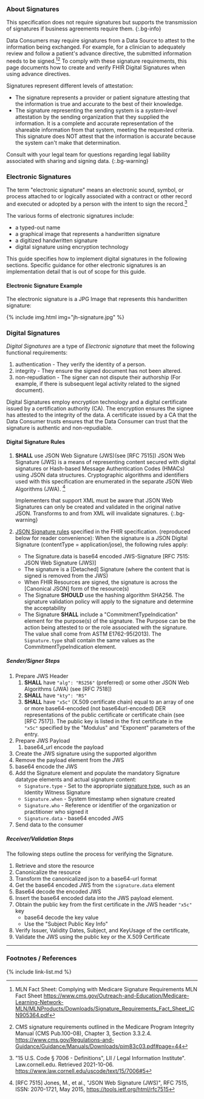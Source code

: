 
### About Signatures

This specification does not require signatures but supports the transmission of signatures if business agreements require them.
{:.bg-info}

Data Consumers may require signatures from a Data Source to attest to the information being exchanged. For example, for a clinician to adequately review and follow a patient's advance directive, the submitted information needs to be signed.[^first][^second]  To comply with these signature requirements, this page documents how to create and verify FHIR Digital Signatures when using advance directives. 
 
Signatures represent different levels of attestation:

- The signature represents a provider or patient signature attesting that the information is true and accurate to the best of their knowledge.
- The signature representing the sending system is a *system-level* attestation by the sending organization that they supplied the information. It is a complete and accurate representation of the shareable information from that system, meeting the requested criteria. This signature does NOT attest that the information is accurate because the system can't make that determination.

Consult with your legal team for questions regarding legal liability associated with sharing and signing data.
{:.bg-warning}

### Electronic Signatures

The term "electronic signature" means an electronic sound, symbol, or process attached to or logically associated with a contract or other record and executed or adopted by a person with the intent to sign the record.[^third]

The various forms of electronic signatures include:
- a typed-out name
- a graphical image that represents a handwritten signature
- a digitized handwritten signature
- digital signature using encryption technology

This guide specifies how to implement digital signatures in the following sections. Specific guidance for other electronic signatures is an implementation detail that is out of scope for this guide.

#### Electronic Signature Example

The electronic signature is a JPG Image that represents this handwritten signature:

{% include img.html img="jh-signature.jpg" %}

### Digital Signatures

*Digital Signatures* are a type of *Electronic signature* that meet the following functional requirements:

1. authentication  - They verify the identity of a person.
2. integrity -  They ensure the signed document has not been altered.
3. non-repudiation - The signer can not dispute their authorship (For example, if there is subsequent legal activity related to the signed document).

Digital Signatures employ encryption technology and a digital certificate issued by a certification authority (CA). The encryption ensures the signee has attested to the integrity of the data. A certificate issued by a CA that the Data Consumer trusts ensures that the Data Consumer can trust that the signature is authentic and non-repudiable.

#### Digital Signature Rules

1. **SHALL** use JSON Web Signature (JWS)(see [RFC 7515])
   JSON Web Signature (JWS) is a means of representing content secured with digital signatures or Hash-based Message Authentication Codes (HMACs) using JSON data structures. Cryptographic algorithms and identifiers used with this specification are enumerated in the separate JSON Web Algorithms (JWA). [^fourth]

    Implementers that support XML must be aware that JSON Web Signatures can only be created and validated in the original native JSON. Transforms to and from XML will invalidate signatures.
    {:.bg-warning} 

2. [JSON Signature rules](http://hl7.org/fhir/datatypes.html#JSON) specified in the FHIR specification. (reproduced below for reader convenience):
   When the signature is a JSON Digital Signature (contentType = application/jose), the following rules apply:
   - The Signature.data is base64 encoded JWS-Signature [RFC 7515: JSON Web Signature (JWS)]
   - The signature is a [Detached] Signature (where the content that is signed is removed from the JWS)
   - When FHIR Resources are signed, the signature is across the [Canonical JSON] form of the resource(s)
   - The Signature **SHOULD** use the hashing algorithm SHA256. The signature validation policy will apply to the signature and determine the acceptability
   - The Signature **SHALL** include a "CommitmentTypeIndication" element for the purpose(s) of the signature. The Purpose can be the action being attested to or the role associated with the signature. The value shall come from ASTM E1762-95(2013). The `Signature.type` shall contain the same values as the CommitmentTypeIndication element.

##### Sender/Signer Steps

1. Prepare JWS Header
    1.  **SHALL** have `"alg": "RS256"` (preferred) or some other JSON Web Algorithms (JWA) (see [RFC 7518])
    2.  **SHALL** have `"kty": "RS"`
    3.  **SHALL** have `"x5c"` (X.509 certificate chain) equal to an array of one or more base64-encoded (not base64url-encoded) DER representations of the public certificate or certificate chain (see [RFC 7517]).
The public key is listed in the first certificate in the `"x5c"` specified by the "Modulus" and "Exponent" parameters of the entry.
2. Prepare JWS Payload
    1. base64_url encode the payload
3. Create the JWS signature using the supported algorithm
4. Remove the payload element from the JWS
5. base64 encode the JWS
6. Add the Signature element and populate the mandatory Signature datatype elements and actual signature content:
   -  `Signature.type`  - Set to the appropriate [signature type](http://hl7.org/fhir/valueset-signature-type.html), such as an Identity Witness Signature
   -  `Signature.when`  - System timestamp when signature created
   -  `Signature.who`  -  Reference or identifier of the organization or practitioner who signed it
   -  `Signature.data`  - base64 encoded JWS
7. Send data to the consumer

##### Receiver/Validation Steps

The following steps outline the process for verifying the Signature.

1. Retrieve and store the resource
2. Canonicalize the resource
3. Transform the canonicalized json to a base64-url format
4. Get the base64 encoded JWS  from the `signature.data`  element
5. Base64 decode the encoded JWS
6. Insert the base64 encoded data into the JWS payload element.
7. Obtain the public key from the first certificate in the JWS header `"x5c"` key
    - base64 decode the key value
    - Use the "Subject Public Key Info"
8. Verify Issuer, Validity Dates, Subject, and KeyUsage of the certificate,
9. Validate the JWS using the public key or the X.509 Certificate

---

### Footnotes / References

[^first]: MLN Fact Sheet: Complying with Medicare Signature Requirements MLN Fact Sheet <https://www.cms.gov/Outreach-and-Education/Medicare-Learning-Network-MLN/MLNProducts/Downloads/Signature_Requirements_Fact_Sheet_ICN905364.pdf>
[^second]: CMS signature requirements outlined in the Medicare Program Integrity Manual (CMS Pub.100-08), Chapter 3, Section 3.3.2.4. <https://www.cms.gov/Regulations-and-Guidance/Guidance/Manuals/Downloads/pim83c03.pdf#page=44>
[^third]: "15 U.S. Code § 7006 - Definitions", LII / Legal Information Institute". Law.cornell.edu. Retrieved 2021-10-06. <https://www.law.cornell.edu/uscode/text/15/7006#5>
[^fourth]: [RFC 7515] Jones, M., et al., "JSON Web Signature (JWS)", RFC 7515, ISSN: 2070-1721, May 2015, <https://tools.ietf.org/html/rfc7515>

{% include link-list.md %}

